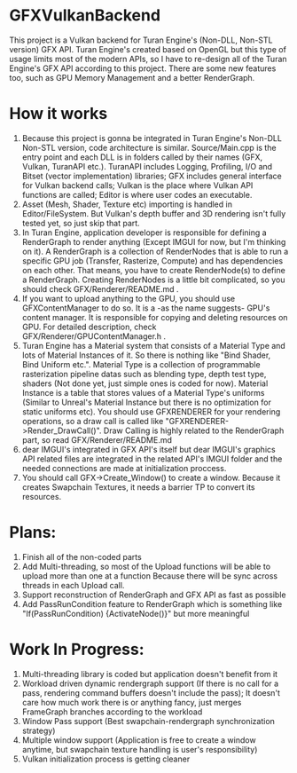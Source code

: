 # GFXVulkanBackend
This project is a Vulkan backend for Turan Engine's (Non-DLL, Non-STL version) GFX API. Turan Engine's created based on OpenGL but this type of usage limits most of the modern APIs, so I have to re-design all of the Turan Engine's GFX API according to this project. There are some new features too, such as GPU Memory Management and a better RenderGraph.

# How it works
1) Because this project is gonna be integrated in Turan Engine's Non-DLL Non-STL version, code architecture is similar. Source/Main.cpp is the entry point and each DLL is in folders called by their names (GFX, Vulkan, TuranAPI etc.). TuranAPI includes Logging, Profiling, I/O and Bitset (vector<bool> implementation) libraries; GFX includes general interface for Vulkan backend calls; Vulkan is the place where Vulkan API functions are called; Editor is where user codes an executable.
2) Asset (Mesh, Shader, Texture etc) importing is handled in Editor/FileSystem. But Vulkan's depth buffer and 3D rendering isn't fully tested yet, so just skip that part.
3) In Turan Engine, application developer is responsible for defining a RenderGraph to render anything (Except IMGUI for now, but I'm thinking on it). A RenderGraph is a collection of RenderNodes that is able to run a specific GPU job (Transfer, Rasterize, Compute) and has dependencies on each other. That means, you have to create RenderNode(s) to define a RenderGraph. Creating RenderNodes is a little bit complicated, so you should check GFX/Renderer/README.md .
4) If you want to upload anything to the GPU, you should use GFXContentManager to do so. It is a -as the name suggests- GPU's content manager. It is responsible for copying and deleting resources on GPU. For detailed description, check GFX/Renderer/GPUContentManager.h . 
5) Turan Engine has a Material system that consists of a Material Type and lots of Material Instances of it. So there is nothing like "Bind Shader, Bind Uniform etc.". Material Type is a collection of programmable rasterization pipeline datas such as blending type, depth test type, shaders (Not done yet, just simple ones is coded for now). Material Instance is a table that stores values of a Material Type's uniforms (Similar to Unreal's Material Instance but there is no optimization for static uniforms etc). You should use GFXRENDERER for your rendering operations, so a draw call is called like "GFXRENDERER->Render_DrawCall()". Draw Calling is highly related to the RenderGraph part, so read GFX/Renderer/README.md
6) dear IMGUI's integrated in GFX API's itself but dear IMGUI's graphics API related files are integrated in the related API's IMGUI folder and the needed connections are made at initialization proccess.
7) You should call GFX->Create_Window() to create a window. Because it creates Swapchain Textures, it needs a barrier TP to convert its resources.


# Plans:
1) Finish all of the non-coded parts
2) Add Multi-threading, so most of the Upload functions will be able to upload more than one at a function
Because there will be sync across threads in each Upload call.
3) Support reconstruction of RenderGraph and GFX API as fast as possible
4) Add PassRunCondition feature to RenderGraph which is something like "If(PassRunCondition) {ActivateNode()}" but more meaningful

# Work In Progress:
1) Multi-threading library is coded but application doesn't benefit from it
2) Workload driven dynamic rendergraph support (If there is no call for a pass, rendering command buffers doesn't include the pass); 
It doesn't care how much work there is or anything fancy, just merges FrameGraph branches according to the workload
3) Window Pass support (Best swapchain-rendergraph synchronization strategy)
4) Multiple window support (Application is free to create a window anytime, but swapchain texture handling is user's responsibility)
5) Vulkan initialization process is getting cleaner